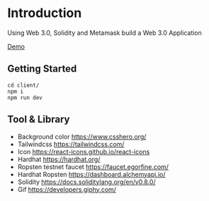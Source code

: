 # Introduction

Using Web 3.0, Solidity and Metamask build a Web 3.0 Application

[Demo](https://web3-transaction.4everland.store/index.html)
## Getting Started

```tsx
cd client/
npm i
npm run dev
```

## Tool & Library

- Background color https://www.csshero.org/
- Tailwindcss https://tailwindcss.com/
- Icon https://react-icons.github.io/react-icons
- Hardhat https://hardhat.org/
- Ropsten testnet faucet https://faucet.egorfine.com/
- Hardhat Ropsten https://dashboard.alchemyapi.io/
- Solidity https://docs.soliditylang.org/en/v0.8.0/
- Gif https://developers.giphy.com/